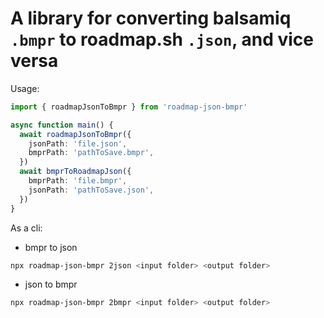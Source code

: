 # A library for converting balsamiq `.bmpr` to roadmap.sh `.json`, and vice versa

Usage:

```ts
import { roadmapJsonToBmpr } from 'roadmap-json-bmpr'

async function main() {
  await roadmapJsonToBmpr({
    jsonPath: 'file.json',
    bmprPath: 'pathToSave.bmpr',
  })
  await bmprToRoadmapJson({
    bmprPath: 'file.bmpr',
    jsonPath: 'pathToSave.json',
  })
}
```

As a cli:

- bmpr to json

```sh
npx roadmap-json-bmpr 2json <input folder> <output folder>
```

- json to bmpr

```sh
npx roadmap-json-bmpr 2bmpr <input folder> <output folder>
```
